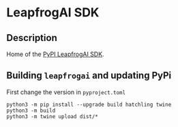 # LeapfrogAI SDK

## Description

Home of the [PyPI LeapfrogAI SDK](https://pypi.org/project/leapfrogai/).

## Building `leapfrogai` and updating PyPi

First change the version in `pyproject.toml`

``` shell
python3 -m pip install --upgrade build hatchling twine
python3 -m build
python3 -m twine upload dist/*
```
